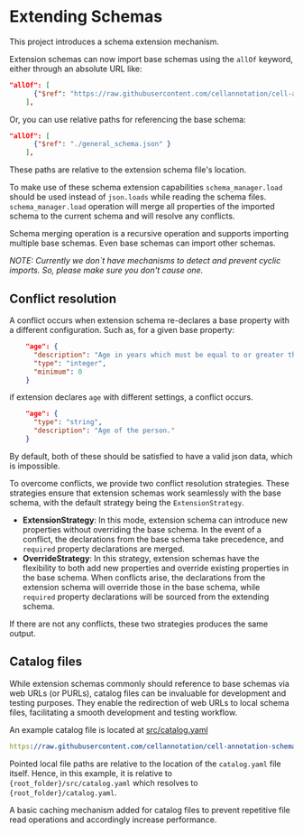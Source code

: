 # Extending Schemas

This project introduces a schema extension mechanism. 

Extension schemas can now import base schemas using the `allOf` keyword, either through an absolute URL like:

```json
"allOf": [
      {"$ref": "https://raw.githubusercontent.com/cellannotation/cell-annotation-schema/main/general_schema.json" }
    ],
```
Or, you can use relative paths for referencing the base schema:
```json
"allOf": [
      {"$ref": "./general_schema.json" }
    ],
```
These paths are relative to the extension schema file's location.

To make use of these schema extension capabilities `schema_manager.load` should be used instead of `json.loads` while reading the schema files. `schema_manager.load` operation will merge all properties of the imported schema to the current schema and will resolve any conflicts.

Schema merging operation is a recursive operation and supports importing multiple base schemas. Even base schemas can import other schemas.

_NOTE: Currently we don`t have mechanisms to detect and prevent cyclic imports. So, please make sure you don't cause one._

## Conflict resolution

A conflict occurs when extension schema re-declares a base property with a different configuration. Such as, for a given base property:

```json
    "age": {
      "description": "Age in years which must be equal to or greater than zero.",
      "type": "integer",
      "minimum": 0
    }
```
if extension declares `age` with different settings, a conflict occurs.
```json
    "age": {
      "type": "string",
      "description": "Age of the person."
    }
```
By default, both of these should be satisfied to have a valid json data, which is impossible.

To overcome conflicts, we provide two conflict resolution strategies. These strategies ensure that extension schemas work seamlessly with the base schema, with the default strategy being the `ExtensionStrategy`.

- **ExtensionStrategy**: In this mode, extension schema can introduce new properties without overriding the base schema. In the event of a conflict, the declarations from the base schema take precedence, and `required` property declarations are merged.
- **OverrideStrategy**: In this strategy, extension schemas have the flexibility to both add new properties and override existing properties in the base schema. When conflicts arise, the declarations from the extension schema will override those in the base schema, while `required` property declarations will be sourced from the extending schema.

If there are not any conflicts, these two strategies produces the same output.

## Catalog files

While extension schemas commonly should reference to base schemas via web URLs (or PURLs), catalog files can be invaluable for development and testing purposes. They enable the redirection of web URLs to local schema files, facilitating a smooth development and testing workflow.

An example catalog file is located at [src/catalog.yaml](src/catalog.yaml)

```yaml
https://raw.githubusercontent.com/cellannotation/cell-annotation-schema/main/general_schema.json: ../general_schema.json
```

Pointed local file paths are relative to the location of the `catalog.yaml` file itself. Hence, in this example, it is relative to `{root_folder}/src/catalog.yaml` which resolves to `{root_folder}/catalog.yaml`.

A basic caching mechanism added for catalog files to prevent repetitive file read operations and accordingly increase performance.
